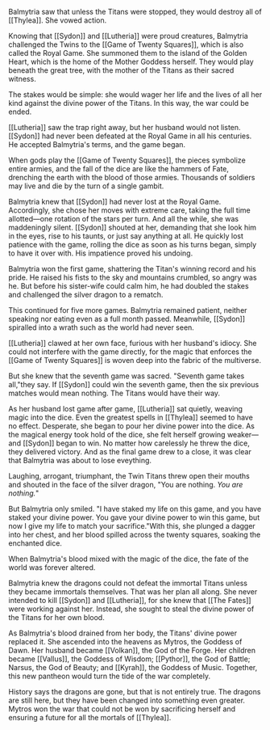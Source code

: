Balmytria saw that unless the Titans were stopped, they would destroy all of [[Thylea]]. She vowed action.

Knowing that [[Sydon]] and [[Lutheria]] were proud creatures, Balmytria challenged the Twins to the [[Game of Twenty Squares]], which is also called the Royal Game. She summoned them to the island of the Golden Heart, which is the home of the Mother Goddess herself. They would play beneath the great tree, with the mother of the Titans as their sacred witness.

The stakes would be simple: she would wager her life and the lives of all her kind against the divine power of the Titans. In this way, the war could be ended.

[[Lutheria]] saw the trap right away, but her husband would not listen. [[Sydon]] had never been defeated at the Royal Game in all his centuries. He accepted Balmytria's terms, and the game began.

When gods play the [[Game of Twenty Squares]], the pieces symbolize entire armies, and the fall of the dice are like the hammers of Fate, drenching the earth with the blood of those armies. Thousands of soldiers may live and die by the turn of a single gambit.

Balmytria knew that [[Sydon]] had never lost at the Royal Game. Accordingly, she chose her moves with extreme care, taking the full time allotted—one rotation of the stars per turn. And all the while, she was maddeningly silent. [[Sydon]] shouted at her, demanding that she look him in the eyes, rise to his taunts, or just say anything at all. He quickly lost patience with the game, rolling the dice as soon as his turns began, simply to have it over with. His impatience proved his undoing.

Balmytria won the first game, shattering the Titan's winning record and his pride. He raised his fists to the sky and mountains crumbled, so angry was he. But before his sister-wife could calm him, he had doubled the stakes and challenged the silver dragon to a rematch.

This continued for five more games. Balmytria remained patient, neither speaking nor eating even as a full month passed. Meanwhile, [[Sydon]] spiralled into a wrath such as the world had never seen.

[[Lutheria]] clawed at her own face, furious with her husband's idiocy. She could not interfere with the game directly, for the magic that enforces the [[Game of Twenty Squares]] is woven deep into the fabric of the multiverse.

But she knew that the seventh game was sacred. "Seventh game takes all,"they say. If [[Sydon]] could win the seventh game, then the six previous matches would mean nothing. The Titans would have their way.

As her husband lost game after game, [[Lutheria]] sat quietly, weaving magic into the dice. Even the greatest spells in [[Thylea]] seemed to have no effect. Desperate, she began to pour her divine power into the dice. As the magical energy took hold of the dice, she felt herself growing weaker—and [[Sydon]] began to win. No matter how carelessly he threw the dice, they delivered victory. And as the final game drew to a close, it was clear that Balmytria was about to lose eveything.

Laughing, arrogant, triumphant, the Twin Titans threw open their mouths and shouted in the face of the silver dragon, "You are nothing. _You are nothing._"

But Balmytria only smiled. "I have staked my life on this game, and you have staked your divine power. You gave your divine power to win this game, but now I give my life to match your sacrifice."With this, she plunged a dagger into her chest, and her blood spilled across the twenty squares, soaking the enchanted dice.

When Balmytria's blood mixed with the magic of the dice, the fate of the world was forever altered.

Balmytria knew the dragons could not defeat the immortal Titans unless they became immortals themselves. That was her plan all along. She never intended to kill [[Sydon]] and [[Lutheria]], for she knew that [[The Fates]] were working against her. Instead, she sought to steal the divine power of the Titans for her own blood.

As Balmytria's blood drained from her body, the Titans' divine power replaced it. She ascended into the heavens as Mytros, the Goddess of Dawn. Her husband became [[Volkan]], the God of the Forge. Her children became [[Vallus]], the Goddess of Wisdom; [[Pythor]], the God of Battle; Narsus, the God of Beauty; and [[Kyrah]], the Goddess of Music. Together, this new pantheon would turn the tide of the war completely.

History says the dragons are gone, but that is not entirely true. The dragons are still here, but they have been changed into something even greater. Mytros won the war that could not be won by sacrificing herself and ensuring a future for all the mortals of [[Thylea]].